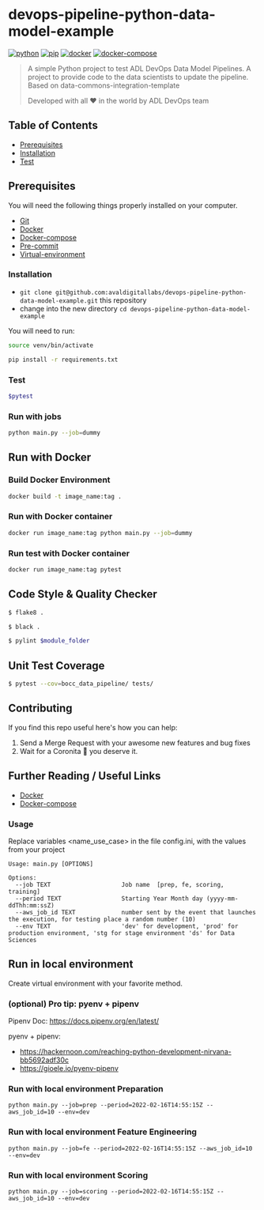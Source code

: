 # devops-pipeline-python-data-model-example

[![python](https://img.shields.io/badge/python-v3.7.X-green.svg)](https://www.python.org/)
[![pip](https://img.shields.io/badge/pip-v18.1-yellow.svg)](https://pypi.org/project/pip/)
[![docker](https://img.shields.io/badge/docker-v19.03.X-blue.svg)](https://www.docker.com/)
[![docker-compose](https://img.shields.io/badge/docker_compose-v1.24.X-blue.svg)](https://docs.docker.com/compose/)

>A simple Python project to test ADL DevOps Data Model Pipelines.
>A project to provide code to the data scientists to update the pipeline. Based on data-commons-integration-template
>
>Developed with all :heart: in the world by ADL DevOps team

## Table of Contents

- [Prerequisites](#prerequisites)
- [Installation](#installation)
- [Test](#test)

## Prerequisites

You will need the following things properly installed on your computer.

* [Git](http://git-scm.com/)
* [Docker](https://docs.docker.com/compose/install/)
* [Docker-compose](https://docs.docker.com/compose/install/)
* [Pre-commit](https://pre-commit.com/#install)
* [Virtual-environment](https://uoa-eresearch.github.io/eresearch-cookbook/recipe/2014/11/26/python-virtual-env/)

### Installation

* `git clone git@github.com:avaldigitallabs/devops-pipeline-python-data-model-example.git` this repository
* change into the new directory `cd devops-pipeline-python-data-model-example`

You will need to run:

```bash
source venv/bin/activate
```

```bash
pip install -r requirements.txt
```

### Test

```bash
$pytest
```

### Run with jobs

```bash
python main.py --job=dummy
```

## Run with Docker

### Build Docker Environment

```bash
docker build -t image_name:tag .
```

### Run with Docker container

```bash
docker run image_name:tag python main.py --job=dummy
```

### Run test with Docker container

```bash
docker run image_name:tag pytest
```

## Code Style & Quality Checker

```bash
$ flake8 .

$ black .

$ pylint $module_folder
```

## Unit Test Coverage

```bash
$ pytest --cov=bocc_data_pipeline/ tests/
```

## Contributing

If you find this repo useful here's how you can help:

1. Send a Merge Request with your awesome new features and bug fixes
2. Wait for a Coronita :beer: you deserve it.

## Further Reading / Useful Links

* [Docker](https://www.docker.com/get-started)
* [Docker-compose](https://docs.docker.com/compose/gettingstarted/)


### Usage

Replace variables <name_use_case> <stack> in the file config.ini, with the values from your project

```
Usage: main.py [OPTIONS]

Options:
  --job TEXT                    Job name  [prep, fe, scoring, training]
  --period TEXT                 Starting Year Month day (yyyy-mm-ddThh:mm:ssZ)
  --aws_job_id TEXT             number sent by the event that launches the execution, for testing place a random number (10)
  --env TEXT                    'dev' for development, 'prod' for production environment, 'stg for stage environment 'ds' for Data Sciences
```

## Run in local environment
Create virtual environment with your favorite method.

### (optional) Pro tip: pyenv + pipenv
Pipenv Doc: https://docs.pipenv.org/en/latest/

pyenv + pipenv:

- https://hackernoon.com/reaching-python-development-nirvana-bb5692adf30c
- https://gioele.io/pyenv-pipenv

### Run with local environment Preparation
```
python main.py --job=prep --period=2022-02-16T14:55:15Z --aws_job_id=10 --env=dev
```

### Run with local environment Feature Engineering
```
python main.py --job=fe --period=2022-02-16T14:55:15Z --aws_job_id=10 --env=dev
```

### Run with local environment Scoring
```
python main.py --job=scoring --period=2022-02-16T14:55:15Z --aws_job_id=10 --env=dev
```
